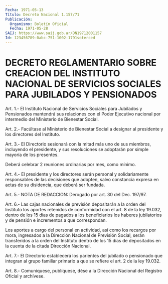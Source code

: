 ```yaml
---
Fecha: 1971-05-13
Título: Decreto Nacional 1.157/71
Publicación:
  Organismo: Boletín Oficial
  Fecha: 1971-05-28
SAIJ: https://www.saij.gob.ar/DN19712001157
Id: 123456789-0abc-751-1002-1791soterced
---
```

# DECRETO REGLAMENTARIO SOBRE CREACION DEL INSTITUTO NACIONAL DE SERVICIOS SOCIALES PARA JUBILADOS Y PENSIONADOS

<a id="1"></a>
Art.  1.-  El  Instituto  Nacional  de Servicios Sociales para Jubilados  y  Pensionados  mantendrá sus relaciones  con  el  Poder Ejecutivo  nacional  por intermedio  del  Ministerio  de  Bienestar Social.

<a id="2"></a>
Art. 2.- Facúltase al Ministerio de Bienestar Social a designar al presidente y los directores del Instituto.

<a id="3"></a>
Art.  3.-  El Directorio sesionará con la mitad más uno de sus miembros,  incluyendo    el   presidente,  y  sus  resoluciones  se adoptarán por simple mayoría de los presentes.

Deberá  celebrar  2  reuniones ordinarias  por  mes,  como  mínimo.

<a id="4"></a>
Art.  4.-  El  presidente  y  los  directores serán personal y solidariamente responsables de las decisiones  que  adopten,  salvo constancia  expresa  en  actas  de  su  disidencia,  que deberá ser fundada.

<a id="5"></a>
Art.  5.-  NOTA DE REDACCION: Derogado por art. 30 del Dec. 197/97.

<a id="6"></a>
Art.  6.-  Las  cajas nacionales de previsión depositarán a la orden del Instituto los  aportes  retenidos  de  conformidad con el art.  8 de la ley 19.032, dentro de los 15 días de  pagados  a  los beneficiarios  los  haberes jubilatorios y de pensión e incrementos a que correspondan.

Los  aportes  a cargo del  personal  en  actividad,  así  como  los recargos por mora,  ingresados a la Dirección Nacional de Previsión Social, serán transferidos  a  la orden del Instituto dentro de los 15  días  de  depositados  en  la cuenta  de  la  citada  Dirección Nacional.

<a id="7"></a>
Art. 7.- El Directorio establecerá los parientes del jubilado o pensionado  que  integran  al  grupo  familiar  primario  a  que se refiere el art. 2 de la ley 19.032.

<a id="8"></a>
Art. 8.- Comuníquese, publíquese, dése a la Dirección Nacional del Registro Oficial y archívese.